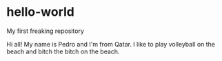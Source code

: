 # hello-world
My first freaking repository

Hi all!
My name is Pedro and I'm from Qatar. I like to play volleyball on the beach and bitch the bitch on the beach. 
